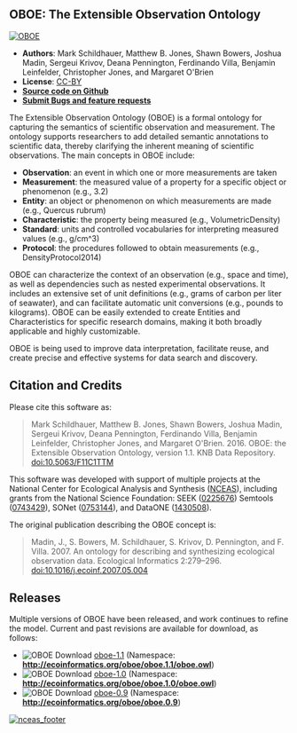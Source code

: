 ## OBOE: The Extensible Observation Ontology

[![OBOE](https://img.shields.io/badge/oboe-1.1-blue.svg?style=plastic)](http://github.com/NCEAS/oboe)

- **Authors**: Mark Schildhauer, Matthew B. Jones, Shawn Bowers, Joshua Madin, Sergeui Krivov, Deana Pennington, Ferdinando Villa, Benjamin Leinfelder, Christopher Jones, and Margaret O'Brien
- **License**: [CC-BY](http://creativecommons.org/licenses/by/3.0/)
- [**Source code on Github**](https://github.com/NCEAS/oboe)
- [**Submit Bugs and feature requests**](https://github.com/NCEAS/oboe/issues)

The Extensible Observation Ontology (OBOE) is a formal ontology for capturing the semantics of scientific observation and measurement. The ontology supports researchers to add detailed semantic annotations to scientific data, thereby clarifying the inherent meaning of scientific observations. The main concepts in OBOE include:

- **Observation**: an event in which one or more measurements are taken
- **Measurement**: the measured value of a property for a specific object or phenomenon (e.g., 3.2)
- **Entity**: an object or phenomenon on which measurements are made (e.g., Quercus rubrum)
- **Characteristic**: the property being measured (e.g., VolumetricDensity)
- **Standard**: units and controlled vocabularies for interpreting measured values (e.g., g/cm^3)
- **Protocol**: the procedures followed to obtain measurements (e.g., DensityProtocol2014)

OBOE can characterize the context of an observation (e.g., space and time), as well as dependencies such as nested experimental observations. It includes an extensive set of unit definitions (e.g., grams of carbon per liter of seawater), and can facilitate automatic unit conversions (e.g., pounds to kilograms). OBOE can be easily extended to create Entities and Characteristics for specific research domains, making it both broadly applicable and highly customizable.

OBOE is being used to improve data interpretation, facilitate reuse, and create precise and effective systems for data search and discovery.

## Citation and Credits

Please cite this software as:

> Mark Schildhauer, Matthew B. Jones, Shawn Bowers, Joshua Madin, Sergeui Krivov, Deana Pennington, Ferdinando Villa, Benjamin Leinfelder, Christopher Jones, and Margaret O'Brien. 2016. OBOE: the Extensible Observation Ontology, version 1.1. KNB Data Repository. [doi:10.5063/F11C1TTM](http://doi.org/10.5063/F11C1TTM)

This software was developed with support of multiple projects at the National Center for Ecological Analysis and Synthesis ([NCEAS](http://www.nceas.ucsb.edu)), including grants from the National Science Foundation: SEEK ([0225676](https://www.nsf.gov/awardsearch/showAward?AWD_ID=0225676)) Semtools ([0743429](https://www.nsf.gov/awardsearch/showAward?AWD_ID=0743429)), SONet ([0753144](https://www.nsf.gov/awardsearch/showAward?AWD_ID=0753144)), and DataONE ([1430508](https://www.nsf.gov/awardsearch/showAward?AWD_ID=1430508)).

The original publication describing the OBOE concept is:

> Madin, J., S. Bowers, M. Schildhauer, S. Krivov, D. Pennington, and F. Villa. 2007. An ontology for describing and synthesizing ecological observation data. Ecological Informatics 2:279–296. [doi:10.1016/j.ecoinf.2007.05.004](http://doi.org/10.1016/j.ecoinf.2007.05.004)

## Releases
Multiple versions of OBOE have been released, and work continues to refine the model.  Current and past revisions are available for download, as follows:

- ![OBOE](https://img.shields.io/badge/oboe-1.1-blue.svg?style=plastic) Download [oboe-1.1](https://github.com/NCEAS/oboe/blob/OBOE_1_1_BRANCH/) (Namespace: __http://ecoinformatics.org/oboe/oboe.1.1/oboe.owl__)
- ![OBOE](https://img.shields.io/badge/oboe-1.0-blue.svg?style=plastic) Download [oboe-1.0](https://github.com/NCEAS/oboe/releases/tag/OBOE_1_0) (Namespace: __http://ecoinformatics.org/oboe/oboe.1.0/oboe.owl__)
- ![OBOE](https://img.shields.io/badge/oboe-0.9-blue.svg?style=plastic) Download [oboe-0.9](https://github.com/NCEAS/oboe/releases/tag/OBOE_0_9) (Namespace: __http://ecoinformatics.org/oboe/oboe.0.9__)

[![nceas_footer](https://www.nceas.ucsb.edu/files/newLogo_0.png)](http://www.nceas.ucsb.edu/ecoinfo)
